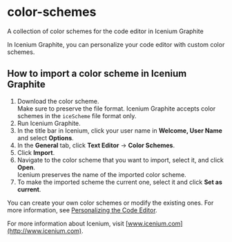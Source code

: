 color-schemes
=============

A collection of color schemes for the code editor in Icenium Graphite

In Icenium Graphite, you can personalize your code editor with custom color schemes.

## How to import a color scheme in Icenium Graphite

1. Download the color scheme.<br/>Make sure to preserve the file format. Icenium Graphite accepts color schemes in the `iceScheme` file format only.
1. Run Icenium Graphite.
1. In the title bar in Icenium, click your user name in **Welcome, User Name** and select **Options**.
1. In the **General** tab, click **Text Editor** -> **Color Schemes**.
1. Click **Import**.
1. Navigate to the color scheme that you want to import, select it, and click **Open**.<br/>Icenium preserves the name of the imported color scheme.
1. To make the imported scheme the current one, select it and click **Set as current**.

You can create your own color schemes or modify the existing ones. For more information, see [Personalizing the Code Editor](http://docs.icenium.com/writing-and-debugging-your-code/configuring-code-editor/personalizing-the-code-editor/personalizing-code-editor "Personalizing the code editor").

For more information about Icenium, visit [www.icenium.com](http://www.icenium.com).
